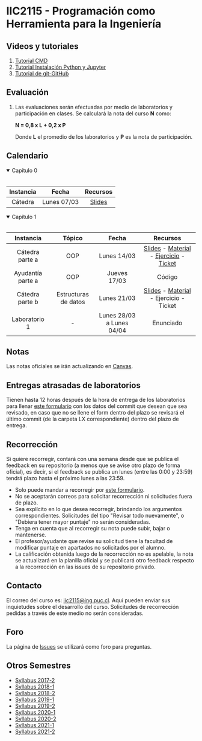 # IIC2115 - Programación como Herramienta para la Ingeniería

## Videos y tutoriales

1. [Tutorial CMD](https://www.youtube.com/watch?v=qgFmMU6Pukc) 
1. [Tutorial Instalación Python y Jupyter](https://www.youtube.com/watch?v=FxHoi_ZRV4s) 
1. [Tutorial de git-GitHub](https://youtu.be/4WTjx_Rw65A)


## Evaluación

1. Las evaluaciones serán efectuadas por medio de laboratorios y participación en clases. Se calculará la nota del curso **N** como:

    **N = 0,8 x L + 0,2 x P**

    Donde **L** el promedio de los laboratorios y **P** es la nota de participación.


## Calendario 
<details open>
<summary>Capítulo 0</summary>
<br>

| Instancia | Fecha         | Recursos |
| :-:       | :-:           | :-:      |
| Cátedra   | Lunes 07/03   | [Slides](../../blob/master/Material%20de%20clases/Introducción.pdf) |
</details>


<details open>
<summary>Capítulo 1</summary>
<br>

| Instancia         | Tópico                | Fecha        | Recursos |
| :-:               | :-:                  | :-:          | :-:      |
| Cátedra parte a   | OOP                  | Lunes 14/03  | [Slides](../../blob/master/Material%20de%20clases/Capítulo%201/Parte%20a/Slides/01%20-%20Fundamentos%20de%20OOP.pdf) - [Material](../../tree/master/Material%20de%20clases/Capítulo%201/Parte%20a) - [Ejercicio](../../blob/master/Material%20de%20clases/Capítulo%201/Parte%20a/Ejercicios/C1a.pdf) - [Ticket](https://forms.gle/kpV6rjuSoW4woL4dA)|
| Ayudantía parte a | OOP                | Jueves 17/03  | Código | 
| Cátedra parte b   | Estructuras de datos |Lunes 21/03  | [Slides](../../blob/master/Material%20de%20clases/Capítulo%201/Parte%20b/Slides/01%20-%20Estructuras%20de%20datos.pdf) - [Material](../../tree/master/Material%20de%20clases/Capítulo%201/Parte%20b) - Ejercicio - Ticket|
| Laboratorio 1     | -                    |Lunes 28/03 a Lunes 04/04 | Enunciado |
</details>

<!--
<details>
<summary>Capítulo 2</summary>
<br>
   
| Capítulo |	Instancia          | Plataforma | Fecha        | Módulo | Recursos |
| :-:      | :-:                  | :-:        | :-:          | :-:    | :-:      |
| 2        | Resumen parte a      |  Zoom      | Lunes 13/09  | 4      | [Video](https://youtu.be/-DwLCdguUwQ) - [Slides](../../blob/main/Material%20de%20clases/Capítulo%202/Parte%20a/Slides/01%20-%20Estructuras%20de%20datos%20avanzadas.pdf) - [Material](../../tree/main/Material%20de%20clases/Cap%C3%ADtulo%202/Parte%20a) |
| 2        | Taller parte a       |  Discord   | Lunes 13/09  | 5      | [Enunciado](../../blob/main/Talleres/T2a/T2a.pdf) |
| 2        | Ayudantía parte a    |  Zoom      | Jueves 16/09 | 5      | [Video](https://youtu.be/qwBlPo2TJDQ) - [Código](https://github.com/IIC2115/Syllabus/blob/main/Ayudant%C3%ADas/T2a/Ayudant%C3%ADa%20T2a.ipynb) |
| 2        | Resumen parte b      |  Zoom      | Lunes 20/09  | 4      | [Video](https://youtu.be/qcD1piX0bCg) - [Slides](../../blob/main/Material%20de%20clases/Capítulo%202/Parte%20b/Slides/01%20-%20Técnicas%20y%20Algoritmos.pdf) - [Material](../../tree/main/Material%20de%20clases/Cap%C3%ADtulo%202/Parte%20b) |
| 2        | Taller parte b       |  Discord   | Lunes 20/09  | 5      | [Enunciado](../../blob/main/Talleres/T2b/T2b.pdf) |
| 2        | Ayudantía parte b    |  Zoom      | Jueves 23/09 | 5      | [Video](https://youtu.be/7k26wATkaP4) - [Código](https://github.com/IIC2115/Syllabus/blob/main/Ayudant%C3%ADas/T2b/Ayudant%C3%ADa%20T2b.ipynb) |
| 2        | Actividad práctica   |  Discord   | Lunes 27/09  | 4-5    | [Enunciado](../../blob/main/Actividades%20Prácticas/A2/A2.pdf) |
| 2        | Lectura enunciado L1 |  Zoom      | Jueves 30/09 | 5      | [Video](https://youtu.be/HUCHMV3LwYk) - [Enunciado](../../blob/main/Laboratorios/L1/L1.pdf) |

</details>

<details>
<summary>Capítulo 3</summary>
<br>
   
| Capítulo |	Instancia          | Plataforma | Fecha        | Módulo | Recursos |
| :-:      | :-:                  | :-:        | :-:          | :-:    | :-:      |
| 3        | Resumen parte a      |  Zoom      | Lunes 04/10 | 4      | [Sesión materia](https://youtu.be/wR_o-_U7bCY) - [Sesión ejercicios](https://youtu.be/-rr-5M2Cct8)- [Slides](../../blob/main/Material%20de%20clases/Capítulo%203/Parte%20a/Slides/01%20-%20Bases%20de%20datos%20relacionales.pdf) - [Material](../../tree/main/Material%20de%20clases/Capítulo%203/Parte%20a) |
| 3        | Taller parte a       |  Discord   | Lunes 04/10  | 5      | [Enunciado](../../blob/main/Talleres/T3a/T3a.pdf) |
| 3        | Ayudantía parte a    |  Zoom      | Jueves 07/10 | 5      | [Video](https://youtu.be/O3wW2yHqaWc) - [Slides](https://github.com/IIC2115/Syllabus/blob/main/Ayudant%C3%ADas/T3a/Ayudant%C3%ADa%20T3a.pdf) - [Código](https://github.com/IIC2115/Syllabus/blob/main/Ayudant%C3%ADas/T3a/Ayudantia.ipynb) |
| 3        | Resumen parte b      |  Youtube   |              | -      | [Video](https://youtu.be/QU3c1winhzk) - [Slides](../../blob/main/Material%20de%20clases/Capítulo%203/Parte%20b/Slides/01%20-%20Consultas%20en%20SQL.pdf) - [Material](../../blob/main/Material%20de%20clases/Capítulo%203/Parte%20b/01%20-%20Consultas%20sobre%20bases%20de%20datos%20relacionales.ipynb) |
| 3        | Ejercicios parte b   |  Youtube   |              | -      | [Video](https://youtu.be/aqkHNvBtzPE) - [Código](../../tree/main/Material%20de%20clases/Capítulo%203/Parte%20b/Ejemplos) |
| 3        | Taller parte b       |  Discord   | Jueves 14/10 | 5      | [Enunciado](../../blob/main/Talleres/T3b/T3b.pdf) |
| 3        | Ayudantía parte b    |  -         |              | -      | [Código](../../blob/main/Ayudantías/T3b/T3b_pauta.ipynb) |
| -        | Semana receso        |  -         | -            | -      | - |
| 3        | Actividad práctica   |  Discord   | Lunes 25/10  | 4-5    | [Enunciado](../../blob/main/Actividades%20Prácticas/A3/A3.pdf) |
| 3        | Lectura Enunciado L2 | Zoom       | Jueves 28/10 | 5      | [Video](https://youtu.be/NSbtzwGJKE8) - [Enunciado](../../blob/main/Laboratorios/L2/L2.pdf) |

</details>

<details open>
<summary>Capítulo 4</summary>
<br>
   
| Capítulo |	Instancia          | Plataforma | Fecha        | Módulo | Recursos |
| :-:      | :-:                  | :-:        | :-:          | :-:    | :-:      |
| 4        | Resumen parte a      |  Youtube   | -            | -      | [Video](https://youtu.be/wzNrd-3q65s) - [Slides](../../blob/main/Material%20de%20clases/Capítulo%204/Parte%20a/Slides/01%20-%20Exploración%2C%20limpieza%20y%20depuración%20de%20datos.pdf) - [Material](../../tree/main/Material%20de%20clases/Capítulo%204/Parte%20a) |
| 4        | Taller parte a       |  Discord   | Jueves 04/11 | 5      | [Enunciado](../../blob/main/Talleres/T4a/T4a.pdf) |
| 4        | Ayudantía parte a    |  -         | Jueves 04/11 | 5      | [Código](../../blob/main/Ayudantías/T4a/T4a_pauta.ipynb) |
| 4        | Resumen parte b      |  Híbrida   | Lunes 08/11  | 4      | [Video resumen](https://youtu.be/jDaeLLpY7FU) - [Slides](../../blob/main/Material%20de%20clases/Capítulo%204/Parte%20b/Slides/01%20-%20Modelos%20predictivos%20con%20ML.pdf) - [Código](../../tree/main/Material%20de%20clases/Capítulo%204/Parte%20b) - [Video ejercicios](https://youtu.be/S4a-Xk354l8) |
| 4        | Taller parte b       |  Híbrida   | Lunes 08/11  | 5      | [Enunciado](../../blob/main/Talleres/T4b/T4b.pdf) |
| 4        | Ayudantía parte b    |  Zoom      | Jueves 11/11 | 5      | [Video](https://youtu.be/X82W764JsBo) - [Código](../../blob/main/Ayudantías/T4b/T4b_pauta.ipynb) |
| 4        | Actividad práctica   |  Híbrida   | Lunes 15/11  | 4-5    | [Enunciado](../../blob/main/Actividades%20Prácticas/A4/A4.pdf) |

</details>


<details open>
<summary>Capítulo 5</summary>
<br>
   
| Capítulo |	Instancia          | Plataforma | Fecha        | Módulo | Recursos |
| :-:      | :-:                  | :-:        | :-:          | :-:    | :-:      |
| 5        | Resumen parte a (hasta 1:16:04)  |  Híbrida   | Lunes 22/11            | 4      | [Video resumen](https://youtu.be/NDnJn9QxKO8) - [Slides](../../tree/main/Material%20de%20clases/Cap%C3%ADtulo%205/Parte%20a/Slides/01%20Herramientas%20Avanzadas%20de%20SIG.pdf) - [Material](../../tree/main/Material%20de%20clases/Capítulo%205/Parte%20a) - [Video ejercicios](https://youtu.be/elEgV_bKo90)|
| 5        | Taller parte a       |  Híbrida   | Lunes 22/11  | 5      | [Enunciado](../../blob/main/Talleres/T5a/T5a.pdf) |
| 5        | Ayudantía parte a    |  Zoom      | Jueves 25/11 | 5      | Código |
| 5        | Resumen parte b (1:17:04 - 1:46:33)  |  Híbrida   | Lunes 29/11            | 4      | [Video resumen](https://youtu.be/NDnJn9QxKO8) - [Material](../../tree/main/Material%20de%20clases/Capítulo%205/Parte%20b) - [Video ejercicios](https://youtu.be/d9-ZiOU6Xvc)|
| 5        | Taller parte b       |  Híbrida   | Lunes 29/11  | 5      | [Enunciado](../../blob/main/Talleres/T5b/T5b.pdf) |
| 5        | Ayudantía parte b    |  Zoom      | Jueves 02/12 | 5      | [Video](https://youtu.be/aYc4N8yvxYg) - Código |
| 5        | Actividad práctica   |  Híbrida   | Lunes 06/12  | 4-5    | Enunciado |

</details>
-->   



## Notas
Las notas oficiales se irán actualizando en [Canvas](https://cursos.canvas.uc.cl/).


## Entregas atrasadas de laboratorios
Tienen hasta 12 horas después de la hora de entrega de los laboratorios para llenar [este formulario](https://docs.google.com/forms/d/1no0BQIlv5ET1iAvhJAw8lqec1CX-VE6IQz71t4CQyr0/edit) con los datos del commit que desean que sea revisado, en caso que no se llene el form dentro del plazo se revisará el último commit (de la carpeta LX correspondiente) dentro del plazo de entrega.


## Recorrección

Si quiere recorregir, contará con una semana desde que se publica el feedback en su repositorio (a menos que se avise otro plazo de forma oficial), es decir, si el feedback se publica un lunes (entre las 0:00 y 23:59) tendrá plazo hasta el próximo lunes a las 23:59.
* Solo puede mandar a recorregir por [este formulario](https://docs.google.com/forms/d/1i1peDx2b5F5CyQd5SGgA2eaBBxkE0_3KXkbeJtPdbJg).
* No se aceptarán correos para solicitar recorrección ni solicitudes fuera de plazo.
* Sea explícito en lo que desea recorregir, brindando los argumentos correspondientes. Solicitudes del tipo "Revisar todo nuevamente", o "Debiera tener mayor puntaje" no serán consideradas.
* Tenga en cuenta que al recorregir su nota puede subir, bajar o mantenerse.
* El profesor/ayudante que revise su solicitud tiene la facultad de modificar puntaje en apartados no solicitados por el alumno. 
* La calificación obtenida luego de la recorrección no es apelable, la nota se actualizará en la planilla oficial y se publicará otro feedback respecto a la recorrección en las issues de su repositorio privado.

## Contacto

El correo del curso es: iic2115@ing.puc.cl. Aquí pueden enviar sus inquietudes sobre el desarrollo del curso. Solicitudes de recorrección pedidas a través de este medio no serán consideradas.

## Foro

La página de [Issues](../../issues) se utilizará como foro para preguntas.

## Otros Semestres

* [Syllabus 2017-2](https://github.com/IIC2115/Syllabus-2017-2)
* [Syllabus 2018-1](https://github.com/IIC2115/Syllabus-2018-1)
* [Syllabus 2018-2](https://github.com/IIC2115/Syllabus-2018-2)
* [Syllabus 2019-1](https://github.com/IIC2115/Syllabus-2019-1)
* [Syllabus 2019-2](https://github.com/IIC2115/Syllabus-2019-2)
* [Syllabus 2020-1](https://github.com/IIC2115/Syllabus-2020-1)
* [Syllabus 2020-2](https://github.com/IIC2115/Syllabus-2020-2)
* [Syllabus 2021-1](https://github.com/IIC2115/Syllabus-2021-1)
* [Syllabus 2021-2](https://github.com/IIC2115/Syllabus-2021-2)
